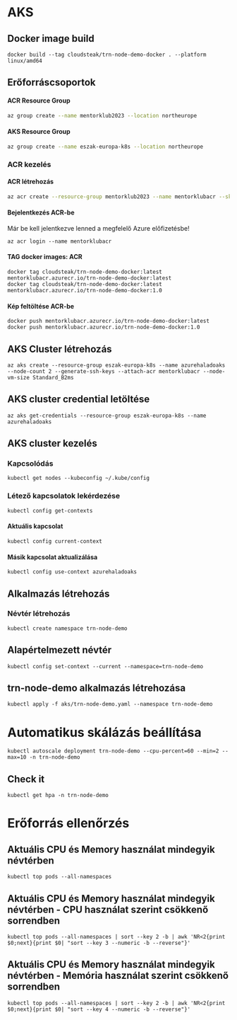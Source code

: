 # AKS 


## Docker image build

```
docker build --tag cloudsteak/trn-node-demo-docker . --platform linux/amd64
```

## Erőforráscsoportok

#### ACR Resource Group

```bash
az group create --name mentorklub2023 --location northeurope
```

#### AKS Resource Group

```bash
az group create --name eszak-europa-k8s --location northeurope
```

### ACR kezelés

#### ACR létrehozás

```bash
az acr create --resource-group mentorklub2023 --name mentorklubacr --sku Basic
  ```


#### Bejelentkezés ACR-be

Már be kell jelentkezve lenned a megfelelő Azure előfizetésbe!

```
az acr login --name mentorklubacr
```


#### TAG docker images: ACR

```
docker tag cloudsteak/trn-node-demo-docker:latest mentorklubacr.azurecr.io/trn-node-demo-docker:latest
docker tag cloudsteak/trn-node-demo-docker:latest mentorklubacr.azurecr.io/trn-node-demo-docker:1.0
```

#### Kép feltöltése ACR-be

```
docker push mentorklubacr.azurecr.io/trn-node-demo-docker:latest
docker push mentorklubacr.azurecr.io/trn-node-demo-docker:1.0
```

## AKS Cluster létrehozás

```
az aks create --resource-group eszak-europa-k8s --name azurehaladoaks --node-count 2 --generate-ssh-keys --attach-acr mentorklubacr --node-vm-size Standard_B2ms
```

## AKS cluster credential letöltése

```
az aks get-credentials --resource-group eszak-europa-k8s --name azurehaladoaks
```

## AKS cluster kezelés

### Kapcsolódás

```
kubectl get nodes --kubeconfig ~/.kube/config
```

### Létező kapcsolatok lekérdezése

```
kubectl config get-contexts
```

#### Aktuális kapcsolat

```
kubectl config current-context
```

#### Másik kapcsolat aktualizálása

```
kubectl config use-context azurehaladoaks
```


## Alkalmazás létrehozás

### Névtér létrehozás

```
kubectl create namespace trn-node-demo
```

## Alapértelmezett névtér

```
kubectl config set-context --current --namespace=trn-node-demo
```

## trn-node-demo alkalmazás létrehozása

```
kubectl apply -f aks/trn-node-demo.yaml --namespace trn-node-demo
```

# Automatikus skálázás beállítása

```
kubectl autoscale deployment trn-node-demo --cpu-percent=60 --min=2 --max=10 -n trn-node-demo
```

## Check it

```
kubectl get hpa -n trn-node-demo
```

# Erőforrás ellenőrzés

## Aktuális CPU és Memory használat mindegyik névtérben

```kubectl top pods --all-namespaces```

## Aktuális CPU és Memory használat mindegyik névtérben - CPU használat szerint csökkenő sorrendben

```kubectl top pods --all-namespaces | sort --key 2 -b | awk 'NR<2{print $0;next}{print $0| "sort --key 3 --numeric -b --reverse"}'```

## Aktuális CPU és Memory használat mindegyik névtérben - Memória használat szerint csökkenő sorrendben

```kubectl top pods --all-namespaces | sort --key 2 -b | awk 'NR<2{print $0;next}{print $0| "sort --key 4 --numeric -b --reverse"}'```